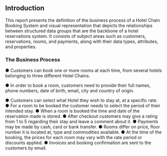## Introduction
This report presents the definition of the business process of a Hotel Chain Booking System and
visual representation that depicts the relationships between structured data groups that are the
backbone of a hotel reservations system. It consists of subject areas such as customers,
reservations, rooms, and payments, along with their data types, attributes, and properties.

### The Business Process

● Customers can book one or more rooms at each time, from several hotels belonging to three different Hotel Chains.

● In order to book a room, customers need to provide their full names, phone numbers, date of birth, email, city and country of origin.

● Customers can select what Hotel they wish to stay at, at a specific rate.
● For a room to be booked the customer needs to select the period of their intended stay.
● When a room is booked the time and date of the reservation made is stored.
● After checkout customers may give a rating from 1 to 5 regarding their stay and leave a comment about it.
● Payments may be made by cash, card or bank transfer.
● Rooms differ on price, floor number it is located at, type and commodities available.
● At the time of the booking, the prices for each room may vary with the rate period or discounts applied.
● Invoices and booking confirmation are sent to the customers by email.
